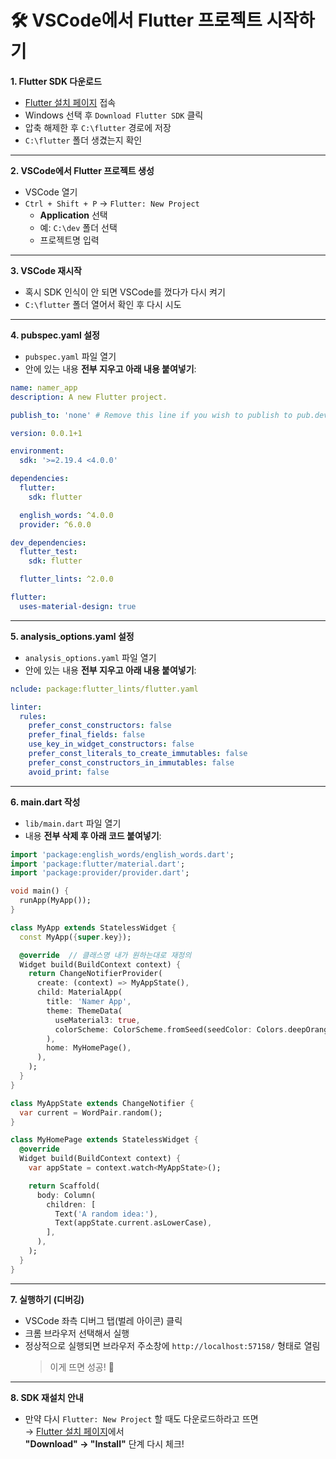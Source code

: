 # 🛠️ VSCode에서 Flutter 프로젝트 시작하기

**1. Flutter SDK 다운로드**
- [Flutter 설치 페이지](https://docs.flutter.dev/get-started/install) 접속  
- Windows 선택 후 `Download Flutter SDK` 클릭  
- 압축 해제한 후 `C:\flutter` 경로에 저장  
- `C:\flutter` 폴더 생겼는지 확인
---
**2. VSCode에서 Flutter 프로젝트 생성**

- VSCode 열기  
- `Ctrl + Shift + P` → `Flutter: New Project`  
  - **Application** 선택  
  - 예: `C:\dev` 폴더 선택  
  - 프로젝트명 입력
---
**3. VSCode 재시작**

- 혹시 SDK 인식이 안 되면 VSCode를 껐다가 다시 켜기  
- `C:\flutter` 폴더 열어서 확인 후 다시 시도
---
**4. pubspec.yaml 설정**

- `pubspec.yaml` 파일 열기  
- 안에 있는 내용 **전부 지우고 아래 내용 붙여넣기**:

```yaml
name: namer_app
description: A new Flutter project.

publish_to: 'none' # Remove this line if you wish to publish to pub.dev

version: 0.0.1+1

environment:
  sdk: '>=2.19.4 <4.0.0'

dependencies:
  flutter:
    sdk: flutter

  english_words: ^4.0.0
  provider: ^6.0.0

dev_dependencies:
  flutter_test:
    sdk: flutter

  flutter_lints: ^2.0.0

flutter:
  uses-material-design: true
```
---
**5. analysis_options.yaml 설정**

- `analysis_options.yaml` 파일 열기  
- 안에 있는 내용 **전부 지우고 아래 내용 붙여넣기**:  

```yaml
nclude: package:flutter_lints/flutter.yaml

linter:
  rules:
    prefer_const_constructors: false
    prefer_final_fields: false
    use_key_in_widget_constructors: false
    prefer_const_literals_to_create_immutables: false
    prefer_const_constructors_in_immutables: false
    avoid_print: false
```
---
**6. main.dart 작성**

- `lib/main.dart` 파일 열기  
- 내용 **전부 삭제 후 아래 코드 붙여넣기**:

```dart
import 'package:english_words/english_words.dart';
import 'package:flutter/material.dart';
import 'package:provider/provider.dart';

void main() {
  runApp(MyApp());
}

class MyApp extends StatelessWidget {
  const MyApp({super.key});

  @override  // 클래스명 내가 원하는대로 재정의
  Widget build(BuildContext context) {
    return ChangeNotifierProvider(
      create: (context) => MyAppState(),
      child: MaterialApp(
        title: 'Namer App',
        theme: ThemeData(
          useMaterial3: true,
          colorScheme: ColorScheme.fromSeed(seedColor: Colors.deepOrange),
        ),
        home: MyHomePage(),
      ),
    );
  }
}

class MyAppState extends ChangeNotifier {
  var current = WordPair.random();
}

class MyHomePage extends StatelessWidget {
  @override
  Widget build(BuildContext context) {
    var appState = context.watch<MyAppState>();

    return Scaffold(
      body: Column(
        children: [
          Text('A random idea:'),
          Text(appState.current.asLowerCase),
        ],
      ),
    );
  }
}
```
---
**7. 실행하기 (디버깅)**

- VSCode 좌측 디버그 탭(벌레 아이콘) 클릭  
- 크롬 브라우저 선택해서 실행  
- 정상적으로 실행되면 브라우저 주소창에 `http://localhost:57158/` 형태로 열림  
  > 이게 뜨면 성공! 🎉
---
**8. SDK 재설치 안내**

- 만약 다시 `Flutter: New Project` 할 때도 다운로드하라고 뜨면  
  → [Flutter 설치 페이지](https://docs.flutter.dev/get-started/install)에서  
  **"Download" → "Install"** 단계 다시 체크!
